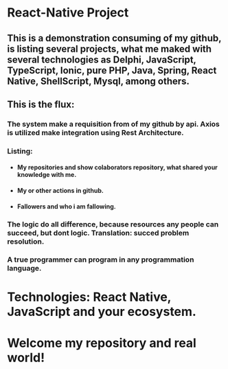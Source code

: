 # React-Native Project
## This is a demonstration consuming of my github, is listing several projects, what me maked with several technologies as Delphi, JavaScript, TypeScript, Ionic, pure PHP, Java, Spring, React Native, ShellScript, Mysql, among others.


## This is the flux:
### The system make a requisition from of my github by api. Axios is utilized make integration using Rest Architecture.


### Listing:
*	#### My repositories and show colaborators repository,  what shared your knowledge with me.  
*	#### My or other actions in github.
*	#### Fallowers and who i am fallowing.
### The logic do all difference, because resources any people can succeed, but dont logic. Translation: succed problem resolution.
### A true programmer can program in any programmation language.

# Technologies: React Native, JavaScript and your ecosystem.

# Welcome my repository and real world!
